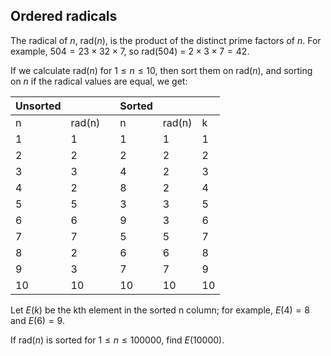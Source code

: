## Ordered radicals

The radical of $n$, rad($n$), is the product of the distinct prime factors of $n$. For example, $504 = 23 × 32 × 7$, so rad($504$) = $2 × 3 × 7 = 42$.

If we calculate rad($n$) for $1 ≤ n ≤ 10$, then sort them on rad($n$), and sorting on $n$ if the radical values are equal, we get:

| Unsorted |          |     | Sorted |          |     |
| -------- | -------- | --- | ------ | -------- | --- |
| n      | rad(n) |     | n    | rad(n) | k   |
| 1        | 1        |     | 1      | 1        | 1   |
| 2        | 2        |     | 2      | 2        | 2   |
| 3        | 3        |     | 4      | 2        | 3   |
| 4        | 2        |     | 8      | 2        | 4   |
| 5        | 5        |     | 3      | 3        | 5   |
| 6        | 6        |     | 9      | 3        | 6   |
| 7        | 7        |     | 5      | 5        | 7   |
| 8        | 2        |     | 6      | 6        | 8   |
| 9        | 3        |     | 7      | 7        | 9   |
| 10       | 10       |     | 10     | 10       | 10  |

Let $E(k)$ be the kth element in the sorted n column; for example, $E(4) = 8$ and $E(6) = 9$.

If rad($n$) is sorted for $1 ≤ n ≤ 100000$, find $E(10000)$.
